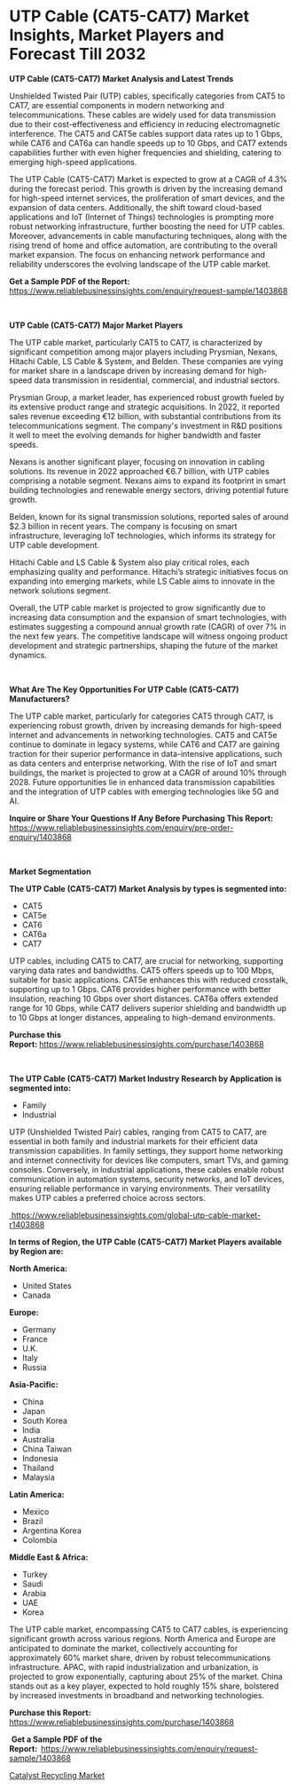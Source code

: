 <p><h1>UTP Cable (CAT5-CAT7) Market Insights, Market Players and Forecast Till 2032</h1></p><p><strong>UTP Cable (CAT5-CAT7) Market Analysis and Latest Trends</strong></p>
<p><p>Unshielded Twisted Pair (UTP) cables, specifically categories from CAT5 to CAT7, are essential components in modern networking and telecommunications. These cables are widely used for data transmission due to their cost-effectiveness and efficiency in reducing electromagnetic interference. The CAT5 and CAT5e cables support data rates up to 1 Gbps, while CAT6 and CAT6a can handle speeds up to 10 Gbps, and CAT7 extends capabilities further with even higher frequencies and shielding, catering to emerging high-speed applications.</p><p>The UTP Cable (CAT5-CAT7) Market is expected to grow at a CAGR of 4.3% during the forecast period. This growth is driven by the increasing demand for high-speed internet services, the proliferation of smart devices, and the expansion of data centers. Additionally, the shift toward cloud-based applications and IoT (Internet of Things) technologies is prompting more robust networking infrastructure, further boosting the need for UTP cables. Moreover, advancements in cable manufacturing techniques, along with the rising trend of home and office automation, are contributing to the overall market expansion. The focus on enhancing network performance and reliability underscores the evolving landscape of the UTP cable market.</p></p>
<p><strong>Get a Sample PDF of the Report:&nbsp;</strong> <a href="https://www.reliablebusinessinsights.com/enquiry/request-sample/1403868?utm_campaign=1873&utm_medium=2&utm_source=Github&utm_content=ia&utm_term=13012025&utm_id=utp-cable-cat5-cat7">https://www.reliablebusinessinsights.com/enquiry/request-sample/1403868</a></p>
<p>&nbsp;</p>
<p><strong>UTP Cable (CAT5-CAT7) Major Market Players</strong></p>
<p><p>The UTP cable market, particularly CAT5 to CAT7, is characterized by significant competition among major players including Prysmian, Nexans, Hitachi Cable, LS Cable & System, and Belden. These companies are vying for market share in a landscape driven by increasing demand for high-speed data transmission in residential, commercial, and industrial sectors.</p><p>Prysmian Group, a market leader, has experienced robust growth fueled by its extensive product range and strategic acquisitions. In 2022, it reported sales revenue exceeding €12 billion, with substantial contributions from its telecommunications segment. The company's investment in R&D positions it well to meet the evolving demands for higher bandwidth and faster speeds.</p><p>Nexans is another significant player, focusing on innovation in cabling solutions. Its revenue in 2022 approached €6.7 billion, with UTP cables comprising a notable segment. Nexans aims to expand its footprint in smart building technologies and renewable energy sectors, driving potential future growth.</p><p>Belden, known for its signal transmission solutions, reported sales of around $2.3 billion in recent years. The company is focusing on smart infrastructure, leveraging IoT technologies, which informs its strategy for UTP cable development.</p><p>Hitachi Cable and LS Cable & System also play critical roles, each emphasizing quality and performance. Hitachi’s strategic initiatives focus on expanding into emerging markets, while LS Cable aims to innovate in the network solutions segment.</p><p>Overall, the UTP cable market is projected to grow significantly due to increasing data consumption and the expansion of smart technologies, with estimates suggesting a compound annual growth rate (CAGR) of over 7% in the next few years. The competitive landscape will witness ongoing product development and strategic partnerships, shaping the future of the market dynamics.</p></p>
<p>&nbsp;</p>
<p><strong>What Are The Key Opportunities For UTP Cable (CAT5-CAT7) Manufacturers?</strong></p>
<p><p>The UTP cable market, particularly for categories CAT5 through CAT7, is experiencing robust growth, driven by increasing demands for high-speed internet and advancements in networking technologies. CAT5 and CAT5e continue to dominate in legacy systems, while CAT6 and CAT7 are gaining traction for their superior performance in data-intensive applications, such as data centers and enterprise networking. With the rise of IoT and smart buildings, the market is projected to grow at a CAGR of around 10% through 2028. Future opportunities lie in enhanced data transmission capabilities and the integration of UTP cables with emerging technologies like 5G and AI.</p></p>
<p><strong>Inquire or Share Your Questions If Any Before Purchasing This Report:</strong> <a href="https://www.reliablebusinessinsights.com/enquiry/pre-order-enquiry/1403868?utm_campaign=1873&utm_medium=2&utm_source=Github&utm_content=ia&utm_term=13012025&utm_id=utp-cable-cat5-cat7">https://www.reliablebusinessinsights.com/enquiry/pre-order-enquiry/1403868</a></p>
<p>&nbsp;</p>
<p><strong>Market Segmentation</strong></p>
<p><strong>The UTP Cable (CAT5-CAT7) Market Analysis by types is segmented into:</strong></p>
<p><ul><li>CAT5</li><li>CAT5e</li><li>CAT6</li><li>CAT6a</li><li>CAT7</li></ul></p>
<p><p>UTP cables, including CAT5 to CAT7, are crucial for networking, supporting varying data rates and bandwidths. CAT5 offers speeds up to 100 Mbps, suitable for basic applications. CAT5e enhances this with reduced crosstalk, supporting up to 1 Gbps. CAT6 provides higher performance with better insulation, reaching 10 Gbps over short distances. CAT6a offers extended range for 10 Gbps, while CAT7 delivers superior shielding and bandwidth up to 10 Gbps at longer distances, appealing to high-demand environments.</p></p>
<p><strong>Purchase this Report:&nbsp;</strong><a href="https://www.reliablebusinessinsights.com/purchase/1403868?utm_campaign=1873&utm_medium=2&utm_source=Github&utm_content=ia&utm_term=13012025&utm_id=utp-cable-cat5-cat7">https://www.reliablebusinessinsights.com/purchase/1403868</a></p>
<p>&nbsp;</p>
<p><strong>The UTP Cable (CAT5-CAT7) Market Industry Research by Application is segmented into:</strong></p>
<p><ul><li>Family</li><li>Industrial</li></ul></p>
<p><p>UTP (Unshielded Twisted Pair) cables, ranging from CAT5 to CAT7, are essential in both family and industrial markets for their efficient data transmission capabilities. In family settings, they support home networking and internet connectivity for devices like computers, smart TVs, and gaming consoles. Conversely, in industrial applications, these cables enable robust communication in automation systems, security networks, and IoT devices, ensuring reliable performance in varying environments. Their versatility makes UTP cables a preferred choice across sectors.</p></p>
<p><a href="https://www.reliablebusinessinsights.com/global-utp-cable-market-r1403868?utm_campaign=1873&utm_medium=2&utm_source=Github&utm_content=ia&utm_term=13012025&utm_id=utp-cable-cat5-cat7">&nbsp;https://www.reliablebusinessinsights.com/global-utp-cable-market-r1403868</a></p>
<p><strong>In terms of Region, the UTP Cable (CAT5-CAT7) Market Players available by Region are:</strong></p>
<p>
    <p> <strong> North America: </strong>
        <ul>
            <li>United States</li>
            <li>Canada</li>
        </ul>
        </p> 
    <p> <strong> Europe: </strong>
        <ul>
            <li>Germany</li>
            <li>France</li>
            <li>U.K.</li>
            <li>Italy</li>
            <li>Russia</li>
        </ul>
        </p> 
    <p> <strong> Asia-Pacific: </strong>
        <ul>
            <li>China</li>
            <li>Japan</li>
            <li>South Korea</li>
            <li>India</li>
            <li>Australia</li>
            <li>China Taiwan</li>
            <li>Indonesia</li>
            <li>Thailand</li>
            <li>Malaysia</li>
        </ul>
        </p> 
    <p> <strong> Latin America: </strong>
        <ul>
            <li>Mexico</li>
            <li>Brazil</li>
            <li>Argentina Korea</li>
            <li>Colombia</li>
        </ul>
        </p> 
    <p> <strong> Middle East & Africa: </strong>
        <ul>
            <li>Turkey</li>
            <li>Saudi</li>
            <li>Arabia</li>
            <li>UAE</li>
            <li>Korea</li>
        </ul>
    </p>
    </p>
<p><p>The UTP cable market, encompassing CAT5 to CAT7 cables, is experiencing significant growth across various regions. North America and Europe are anticipated to dominate the market, collectively accounting for approximately 60% market share, driven by robust telecommunications infrastructure. APAC, with rapid industrialization and urbanization, is projected to grow exponentially, capturing about 25% of the market. China stands out as a key player, expected to hold roughly 15% share, bolstered by increased investments in broadband and networking technologies.</p></p>
<p><strong>Purchase this Report: </strong><a href="https://www.reliablebusinessinsights.com/purchase/1403868?utm_campaign=1873&utm_medium=2&utm_source=Github&utm_content=ia&utm_term=13012025&utm_id=utp-cable-cat5-cat7">https://www.reliablebusinessinsights.com/purchase/1403868</a></p>
<p>&nbsp;<strong>Get a Sample PDF of the Report:&nbsp;&nbsp;</strong><a href="https://www.reliablebusinessinsights.com/enquiry/request-sample/1403868?utm_campaign=1873&utm_medium=2&utm_source=Github&utm_content=ia&utm_term=13012025&utm_id=utp-cable-cat5-cat7">https://www.reliablebusinessinsights.com/enquiry/request-sample/1403868</a></p>
<p><strong></strong></p>
<p><p><a href="https://github.com/barnickclara79/Market-Research-Report-List-1/blob/main/catalyst-recycling-market.md?utm_campaign=1873&utm_medium=2&utm_source=Github&utm_content=ia&utm_term=13012025&utm_id=utp-cable-cat5-cat7">Catalyst Recycling Market</a></p></p>